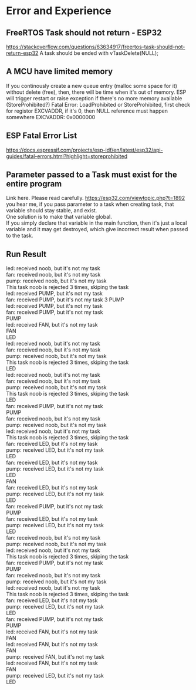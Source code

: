 # Error and Experience #

## FreeRTOS Task should not return - ESP32 ## 
https://stackoverflow.com/questions/63634917/freertos-task-should-not-return-esp32
A task should be ended with vTaskDelete(NULL);

 ## A MCU have limited memory
If you continously create a new queue entry (malloc some space for it) without delete (free), then, there will be time when it's out of memory. ESP will trigger restart or raise exception if there's no more memory available (StoreProhibited?)
Fatal Error: LoadProhibited or StoreProhibited, first check for registor EXCVADDR, if it's 0, then NULL reference must happen somewhere
EXCVADDR: 0x0000000

 ## ESP Fatal Error List
https://docs.espressif.com/projects/esp-idf/en/latest/esp32/api-guides/fatal-errors.html?highlight=storeprohibited

## Parameter passed to a Task must exist for the entire program
Link here. Please read carefully. https://esp32.com/viewtopic.php?t=1892  
you hear me, if you pass parameter to a task when creating task, that variable should stay stable, and exist.  
One solution is to make that variable global.  
If you simply declare that variable in the main function, then it's just a local variable and it may get destroyed, which give incorrect result when passed to the task.  
## Run Result ##
led: received noob, but it's not my task  
fan: received noob, but it's not my task  
pump: received noob, but it's not my task  
This task noob is rejected 3 times, skiping the task  
led: received PUMP, but it's not my task  
fan: received PUMP, but it's not my task  3
PUMP  
led: received PUMP, but it's not my task  
fan: received PUMP, but it's not my task  
PUMP  
led: received FAN, but it's not my task  
FAN  
LED  
led: received noob, but it's not my task  
fan: received noob, but it's not my task  
pump: received noob, but it's not my task  
This task noob is rejected 3 times, skiping the task  
LED  
led: received noob, but it's not my task  
fan: received noob, but it's not my task  
pump: received noob, but it's not my task  
This task noob is rejected 3 times, skiping the task  
LED  
fan: received PUMP, but it's not my task  
PUMP  
fan: received noob, but it's not my task  
pump: received noob, but it's not my task  
led: received noob, but it's not my task  
This task noob is rejected 3 times, skiping the task  
fan: received LED, but it's not my task  
pump: received LED, but it's not my task  
LED  
fan: received LED, but it's not my task  
pump: received LED, but it's not my task  
LED  
FAN  
fan: received LED, but it's not my task  
pump: received LED, but it's not my task  
LED  
fan: received PUMP, but it's not my task  
PUMP  
fan: received LED, but it's not my task  
pump: received LED, but it's not my task  
LED  
fan: received noob, but it's not my task  
pump: received noob, but it's not my task  
led: received noob, but it's not my task  
This task noob is rejected 3 times, skiping the task  
fan: received PUMP, but it's not my task  
PUMP  
fan: received noob, but it's not my task  
pump: received noob, but it's not my task  
led: received noob, but it's not my task  
This task noob is rejected 3 times, skiping the task  
fan: received LED, but it's not my task  
pump: received LED, but it's not my task  
LED  
fan: received PUMP, but it's not my task  
PUMP  
led: received FAN, but it's not my task  
FAN  
led: received FAN, but it's not my task  
FAN  
pump: received FAN, but it's not my task  
led: received FAN, but it's not my task  
FAN  
pump: received LED, but it's not my task  
LED  

